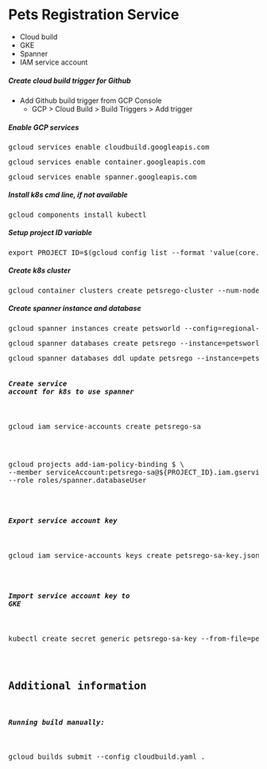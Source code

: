 # Pets Registration Service
- Cloud build
- GKE
- Spanner
- IAM service account

##### Create cloud build trigger for Github
- Add Github build trigger from GCP Console
  - GCP > Cloud Build > Build Triggers > Add trigger

##### Enable GCP services
<pre>gcloud services enable cloudbuild.googleapis.com</pre>
<pre>gcloud services enable container.googleapis.com</pre>
<pre>gcloud services enable spanner.googleapis.com</pre>

##### Install k8s cmd line, if not available
<pre>gcloud components install kubectl</pre>

##### Setup project ID variable
<pre>export PROJECT_ID=$(gcloud config list --format 'value(core.project)')</pre>

##### Create k8s cluster
<pre>gcloud container clusters create petsrego-cluster --num-nodes=3 --zone=us-central1-a</pre>

##### Create spanner instance and database
<pre>gcloud spanner instances create petsworld --config=regional-us-central1 --nodes=1 --description=petsworld</pre>
<pre>gcloud spanner databases create petsrego --instance=petsworld</pre>
<pre>gcloud spanner databases ddl update petsrego --instance=petsworld --ddl="$(<db/petsrego.ddl)"</pre>

##### Create service account for k8s to use spanner
<pre>gcloud iam service-accounts create petsrego-sa</pre>
<pre>gcloud projects add-iam-policy-binding $ \
--member serviceAccount:petsrego-sa@${PROJECT_ID}.iam.gserviceaccount.com \
--role roles/spanner.databaseUser</pre>

##### Export service account key
<pre>gcloud iam service-accounts keys create petsrego-sa-key.json --iam-account petsrego-sa@${PROJECT_ID}.iam.gserviceaccount.com</pre>

##### Import service account key to GKE
<pre>kubectl create secret generic petsrego-sa-key --from-file=petsrego-sa-key.json=petsrego-sa-key.json</pre>

## Additional information

##### Running build manually:
<pre>gcloud builds submit --config cloudbuild.yaml .</pre>